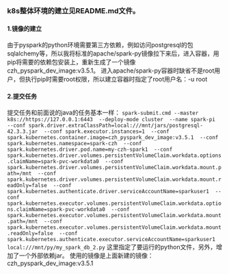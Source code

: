 ### k8s整体环境的建立见README.md文件。

#### 1.镜像的建立
由于pyspark的python环境需要第三方依赖，例如访问postgresql的包sqlalchemy等，所以我将标准的apache/spark-py镜像拉下来后，进入容器，用pip将需要的依赖包安装上，重新生成了一个镜像czh_pyspark_dev_image:v3.5.1。
进入apache/spark-py容器时缺省不是root用户，但执行pip时需要root权限，所以建立容器时指定了root用户名：-u root

#### 2.提交任务
提交任务和前面说的java的任务基本一样：
``
spark-submit.cmd --master k8s://https://127.0.0.1:6443 
 --deploy-mode cluster 
 --name spark-pi 
 --conf spark.driver.extraClassPath=local:///mnt/jars/postgresql-42.3.3.jar 
 --conf spark.executor.instances=1 
 --conf spark.kubernetes.container.image=czh_pyspark_dev_image:v3.5.1 
 --conf spark.kubernetes.namespace=spark-czh 
 --conf spark.kubernetes.driver.pod.name=my-czh-spark1 
 --conf spark.kubernetes.driver.volumes.persistentVolumeClaim.workdata.options.claimName=spark-pvc-workdata0 
 --conf spark.kubernetes.driver.volumes.persistentVolumeClaim.workdata.mount.path=/mnt 
 --conf spark.kubernetes.driver.volumes.persistentVolumeClaim.workdata.mount.readOnly=false 
 --conf spark.kubernetes.authenticate.driver.serviceAccountName=sparkuser1 
 --conf spark.kubernetes.executor.volumes.persistentVolumeClaim.workdata.options.claimName=spark-pvc-workdata0 
 --conf spark.kubernetes.executor.volumes.persistentVolumeClaim.workdata.mount.path=/mnt 
 --conf spark.kubernetes.executor.volumes.persistentVolumeClaim.workdata.mount.readOnly=false 
 --conf spark.kubernetes.authenticate.executor.serviceAccountName=sparkuser1 
 local:///mnt/py/my_spark_db_2.py
 ``
 这里指定了要运行的python文件，另外，增加了一个外部依赖jar。
 使用的镜像是上面新建的镜像：czh_pyspark_dev_image:v3.5.1
